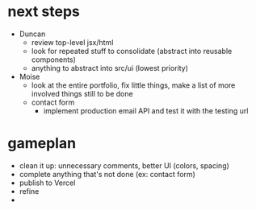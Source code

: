 

# next steps
- Duncan
  - review top-level jsx/html
  - look for repeated stuff to consolidate (abstract into reusable components)
  - anything to abstract into src/ui (lowest priority)
- Moise
  - look at the entire portfolio, fix little things, make a list of more involved things still to be done
  - contact form
    - implement production email API and test it with the testing url

# gameplan
* clean it up: unnecessary comments, better UI (colors, spacing)
* complete anything that's not done (ex: contact form)
* publish to Vercel
* refine
* 